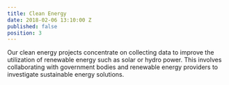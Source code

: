 ```yaml
---
title: Clean Energy
date: 2018-02-06 13:10:00 Z
published: false
position: 3
---
```


Our clean energy projects concentrate on collecting data to improve the utilization of renewable energy such as solar or hydro power. This involves collaborating with government bodies and renewable energy providers to investigate sustainable energy solutions. 